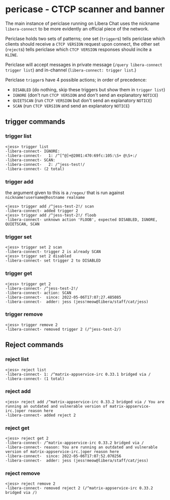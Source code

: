 # pericase - CTCP scanner and banner

The main instance of periclase running on Libera Chat uses the nickname `libera-connect` to be more evidently an official piece of the network.

Periclase holds two sets of patterns; one set (`trigger`s) tells periclase which clients should receive a `CTCP VERSION` request upon connect, the other set (`reject`s) tells periclase which `CTCP VERSION` responses should incite a `KLINE`.

Periclase will accept messages in private message (`/query libera-connect trigger list`) and in-channel (`libera-connect: trigger list`.)

Periclase `trigger`s have 4 possible actions; in order of precedence:
  * `DISABLED` (do nothing, skip these triggers but show them in `trigger list`)
  * `IGNORE` (don't run `CTCP VERSION` and don't send an explanatory `NOTICE`)
  * `QUIETSCAN` (run `CTCP VERSION` but don't send an explanatory `NOTICE`)
  * `SCAN` (run `CTCP VERSION` and send an explanatory `NOTICE`)

## trigger commands

### trigger list
```
<jess> trigger list
-libera-connect- IGNORE:
-libera-connect-   1: /^[^@]+@2001:470:69fc:105:\S+ @\S+:/
-libera-connect- SCAN:
-libera-connect-   2: /^jess-test!/
-libera-connect- (2 total)
```

### trigger add
the argument given to this is a `/regex/` that is run against `nickname!username@hostname realname`

```
<jess> trigger add /^jess-test-2!/ scan
-libera-connect- added trigger 2
<jess> trigger add /^jess-test-2!/ floob
-libera-connect- unknown action 'FLOOB', expected DISABLED, IGNORE, QUIETSCAN, SCAN
```

### trigger set

```
<jess> trigger set 2 scan
-libera-connect- trigger 2 is already SCAN
<jess> trigger set 2 disabled
-libera-connect- set trigger 2 to DISABLED
```

### trigger get
```
<jess> trigger get 2
-libera-connect- /^jess-test-2!/
-libera-connect- action: SCAN
-libera-connect-  since: 2022-05-06T17:07:27.485085
-libera-connect-  adder: jess (jess!meow@libera/staff/cat/jess)
```

### trigger remove
```
<jess> trigger remove 2
-libera-connect- removed trigger 2 (/^jess-test-2/)
```

## Reject commands

### reject list

```
<jess> reject list
-libera-connect- 1: /^matrix-appservice-irc 0.33.1 bridged via /
-libera-connect- (1 total)
```

### reject add

```
<jess> reject add /^matrix-appservice-irc 0.33.2 bridged via / You are running an outdated and vulnerable version of matrix-appservice-irc.|oper reason here
-libera-connect- added reject 2
```

### reject get

```
<jess> reject get 2
-libera-connect- /^matrix-appservice-irc 0.33.2 bridged via /
-libera-connect- reason: You are running an outdated and vulnerable version of matrix-appservice-irc.|oper reason here
-libera-connect-  since: 2022-05-06T17:07:52.070256
-libera-connect-  adder: jess (jess!meow@libera/staff/cat/jess)
```

### reject remove

```
<jess> reject remove 2
-libera-connect- removed reject 2 (/^matrix-appservice-irc 0.33.2 bridged via /)
```
